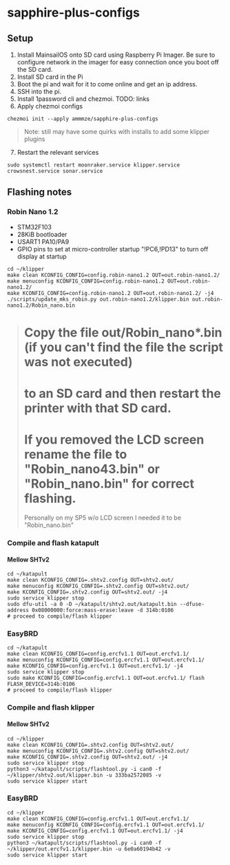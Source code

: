 # sapphire-plus-configs

## Setup

1. Install MainsailOS onto SD card using Raspberry Pi Imager. Be sure to configure network in the imager for easy connection once you boot off the SD card.
2. Install SD card in the Pi
3. Boot the pi and wait for it to come online and get an ip address.
4. SSH into the pi.
5. Install 1password cli and chezmoi. TODO: links
6. Apply chezmoi configs
  ```shell
  chezmoi init --apply ammmze/sapphire-plus-configs
  ```
  > Note: still may have some quirks with installs to add some klipper plugins
7. Restart the relevant services
  ```shell
  sudo systemctl restart moonraker.service klipper.service crowsnest.service sonar.service
  ```

## Flashing notes

### Robin Nano 1.2

* STM32F103
* 28KiB bootloader
* USART1 PA10/PA9
* GPIO pins to set at micro-controller startup "!PC6,!PD13" to turn off display at startup

```shell
cd ~/klipper
make clean KCONFIG_CONFIG=config.robin-nano1.2 OUT=out.robin-nano1.2/
make menuconfig KCONFIG_CONFIG=config.robin-nano1.2 OUT=out.robin-nano1.2/
make KCONFIG_CONFIG=config.robin-nano1.2 OUT=out.robin-nano1.2/ -j4
./scripts/update_mks_robin.py out.robin-nano1.2/klipper.bin out.robin-nano1.2/Robin_nano.bin
```

> # Copy the file out/Robin_nano*.bin (if you can't find the file the script was not executed)
> # to an SD card and then restart the printer with that SD card.
> # If you removed the LCD screen rename the file to "Robin_nano43.bin" or "Robin_nano.bin" for correct flashing.
> Personally on my SP5 w/o LCD screen I needed it to be "Robin_nano.bin"

### Compile and flash katapult

#### Mellow SHTv2

```shell
cd ~/katapult
make clean KCONFIG_CONFIG=.shtv2.config OUT=shtv2.out/
make menuconfig KCONFIG_CONFIG=.shtv2.config OUT=shtv2.out/
make KCONFIG_CONFIG=.shtv2.config OUT=shtv2.out/ -j4
sudo service klipper stop
sudo dfu-util -a 0 -D ~/katapult/shtv2.out/katapult.bin --dfuse-address 0x08000000:force:mass-erase:leave -d 314b:0106
# proceed to compile/flash klipper
```

### EasyBRD

```shell
cd ~/katapult
make clean KCONFIG_CONFIG=config.ercfv1.1 OUT=out.ercfv1.1/
make menuconfig KCONFIG_CONFIG=config.ercfv1.1 OUT=out.ercfv1.1/
make KCONFIG_CONFIG=config.ercfv1.1 OUT=out.ercfv1.1/ -j4
sudo service klipper stop
sudo make KCONFIG_CONFIG=config.ercfv1.1 OUT=out.ercfv1.1/ flash FLASH_DEVICE=314b:0106
# proceed to compile/flash klipper
```

### Compile and flash klipper

#### Mellow SHTv2

```shell
cd ~/klipper
make clean KCONFIG_CONFIG=.shtv2.config OUT=shtv2.out/
make menuconfig KCONFIG_CONFIG=.shtv2.config OUT=shtv2.out/
make KCONFIG_CONFIG=.shtv2.config OUT=shtv2.out/ -j4
sudo service klipper stop
python3 ~/katapult/scripts/flashtool.py -i can0 -f ~/klipper/shtv2.out/klipper.bin -u 333ba2572085 -v
sudo service klipper start
```


### EasyBRD


```shell
cd ~/klipper
make clean KCONFIG_CONFIG=config.ercfv1.1 OUT=out.ercfv1.1/
make menuconfig KCONFIG_CONFIG=config.ercfv1.1 OUT=out.ercfv1.1/
make KCONFIG_CONFIG=config.ercfv1.1 OUT=out.ercfv1.1/ -j4
sudo service klipper stop
python3 ~/katapult/scripts/flashtool.py -i can0 -f ~/klipper/out.ercfv1.1/klipper.bin -u 6e0a60194b42 -v
sudo service klipper start
```